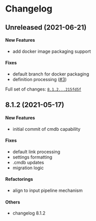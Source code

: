 # Changelog

## Unreleased (2021-06-21)

#### New Features

* add docker image packaging support
#### Fixes

* default branch for docker packaging
* definition processing ([#3](https://github.com/hamlet-io/engine-plugin-cmdb/issues/3))

Full set of changes: [`8.1.2...215fd5f`](https://github.com/hamlet-io/engine-plugin-cmdb/compare/8.1.2...215fd5f)

## 8.1.2 (2021-05-17)

#### New Features

* initial commit of cmdb capability
#### Fixes

* default link processing
* settings formatting
* .cmdb updates
* migration logic
#### Refactorings

* align to input pipeline mechanism
#### Others

* changelog 8.1.2
